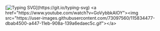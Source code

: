 [![Typing SVG](https://readme-typing-svg.demolab.com?font=Fira+Code&duration=4000&pause=1000&width=435&lines=%F0%9F%96%96+Hi+there!;Mononino's+Here!)](https://git.io/typing-svg)
<a href="https://www.youtube.com/watch?v=GoVybbkAlOY"><img src="https://user-images.githubusercontent.com/73097560/115834477-dbab4500-a447-11eb-908a-139a6edaec5c.gif"></a>

 
<!--
**JdanFdez2002/JdanFdez2002** is a ✨ _special_ ✨ repository because its `README.md` (this file) appears on your GitHub profile.

Here are some ideas to get you started:

- 🔭 I’m currently working on ...
- 🌱 I’m currently learning ...
- 👯 I’m looking to collaborate on ...
- 🤔 I’m looking for help with ...
- 💬 Ask me about ...
- 📫 How to reach me: ...
- 😄 Pronouns: ...
- ⚡ Fun fact: ...
-->
